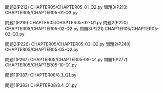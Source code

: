 問題2(P212) CHAPTER05/CHAPTER05-01_Q2.py
問題3(P213) CHAPTER05/CHAPTER05-01-Q3.py

問題1(P219) CHAPTER05/CHAPTER05-02-Q1.py
問題2(P220) CHAPTER05/CHAPTER05-02-Q2.py
問題3(P221) CHAPTER05/CHAPTER05-02-Q3.py

問題2(P226) CHAPTER05/CHAPTER05-03-Q2.py
問題2(P240) CHAPTER05/CHAPTER05-05-Q2.py

問題1(P267) CHAPTER05/CHAPTER05-09-Q1.py
問題1(P277) CHAPTER05/CHAPTER05-10-Q1.py

問題1(P387) CHAPTER08/8.3_Q1.py

問題1(P383) CHAPTER08/8.4_Q1.py

